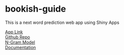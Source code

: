 # bookish-guide

This is a next word prediction web app using Shiny Apps

[App Link](https://ivanjjj.shinyapps.io/bookish-guide/)\
[Github Repo](https://github.com/ivanjjj/bookish-guide)\
[N-Gram Model](n-gram-creator.md)\
[Documentation](documentation.md)
